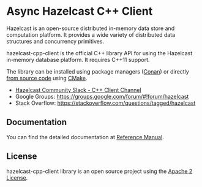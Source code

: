 # Async Hazelcast C++ Client

Hazelcast is an open-source distributed in-memory data store and computation platform. It provides a wide variety of 
distributed data structures and concurrency primitives.

hazelcast-cpp-client is the official C++ library API for using the Hazelcast in-memory database platform. It requires 
C++11 support.  

The library can be installed using package managers ([Conan](Reference_Manual.md#111-conan-users)) or directly [from source code](Reference_Manual.md#112-install-from-source-code-using-cmake) using [CMake](https://cmake.org/).

* [Hazelcast Community Slack - C++ Client Channel](https://hazelcastcommunity.slack.com/channels/cpp-client)
* Google Groups: https://groups.google.com/forum/#!forum/hazelcast
* Stack Overflow: https://stackoverflow.com/questions/tagged/hazelcast

## Documentation

You can find the detailed documentation at [Reference Manual](Reference_Manual.md).

## License

hazelcast-cpp-client library is an open source project using the [Apache 2 License](LICENSE).

